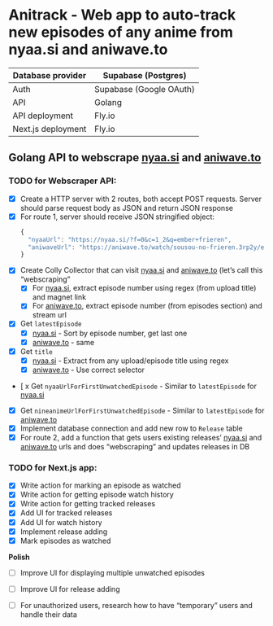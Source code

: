 # Anitrack - Web app to auto-track new episodes of any anime from nyaa.si and aniwave.to

| Database provider  | Supabase (Postgres)     |
| ------------------ | ----------------------- |
| Auth               | Supabase (Google OAuth) |
| API                | Golang                  |
| API deployment     | Fly.io                  |
| Next.js deployment | Fly.io                  |

## Golang API to webscrape [nyaa.si](http://nyaa.si) and [aniwave.to](http://aniwave.to)

### TODO for Webscraper API:

- [x] Create a HTTP server with 2 routes, both accept POST requests. Server should parse request body as JSON and return JSON response
- [x] For route 1, server should receive JSON stringified object:
  ```jsx
  {
  	"nyaaUrl": "https://nyaa.si/?f=0&c=1_2&q=ember+frieren",
  	"aniwaveUrl": "https://aniwave.to/watch/sousou-no-frieren.3rp2y/ep-2"
  }
  ```
- [x] Create Colly Collector that can visit [nyaa.si](https://nyaa.si) and [aniwave.to](https://aniwave.to) (let’s call this “webscraping”
  - [x] For [nyaa.si](https://nyaa.si), extract episode number using regex (from upload title) and magnet link
  - [x] For [aniwave.to](https://aniwave.to), extract episode number (from episodes section) and stream url
- [x] Get `latestEpisode`
  - [x] [nyaa.si](https://nyaa.si) - Sort by episode number, get last one
  - [x] [aniwave.to](https://aniwave.to) - same
- [x] Get `title`
  - [x] [nyaa.si](https://nyaa.si) - Extract from any upload/episode title using regex
  - [x] [aniwave.to](https://aniwave.to) - Use correct selector
- [ x Get `nyaaUrlForFirstUnwatchedEpisode` - Similar to `latestEpisode` for [nyaa.si](https://nyaa.si)
- [x] Get `nineanimeUrlForFirstUnwatchedEpisode` - Similar to `latestEpisode` for [aniwave.to](https://aniwave.to)
- [x] Implement database connection and add new row to `Release` table
- [x] For route 2, add a function that gets users existing releases’ [nyaa.si](http://nyaa.si) and [aniwave.to](https://aniwave.to) urls and does “webscraping” and updates releases in DB

### TODO for Next.js app:

- [x] Write action for marking an episode as watched
- [x] Write action for getting episode watch history
- [x] Write action for getting tracked releases
- [x] Add UI for tracked releases
- [x] Add UI for watch history
- [x] Implement release adding
- [x] Mark episodes as watched

**Polish**

- [ ] Improve UI for displaying multiple unwatched episodes
- [ ] Improve UI for release adding

- [ ] For unauthorized users, research how to have “temporary” users and handle their data
